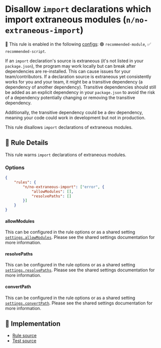 # Disallow `import` declarations which import extraneous modules (`n/no-extraneous-import`)

💼 This rule is enabled in the following [configs](https://github.com/eslint-community/eslint-plugin-n#-configs): 🟢 `recommended-module`, ✅ `recommended-script`.

<!-- end auto-generated rule header -->

If an `import` declaration's source is extraneous (it's not listed in your `package.json`), the program may work locally but can break after dependencies are re-installed. This can cause issues for your team/contributors. If a declaration source is extraneous yet consistently works for you and your team, it might be a transitive dependency (a dependency of another dependency). Transitive dependencies should still be added as an explicit dependency in your `package.json` to avoid the risk of a dependency potentially changing or removing the transitive dependency.

Additionally, the transitive dependency could be a dev dependency, meaning your code could work in development but not in production.

This rule disallows `import` declarations of extraneous modules.

## 📖 Rule Details

This rule warns `import` declarations of extraneous modules.

### Options

```json
{
    "rules": {
        "n/no-extraneous-import": ["error", {
            "allowModules": [],
            "resolvePaths": []
        }]
    }
}
```

#### allowModules

This can be configured in the rule options or as a shared setting [`settings.allowModules`](../shared-settings.md#allowmodules).
Please see the shared settings documentation for more information.

#### resolvePaths

This can be configured in the rule options or as a shared setting [`settings.resolvePaths`](../shared-settings.md#resolvepaths).
Please see the shared settings documentation for more information.

#### convertPath

This can be configured in the rule options or as a shared setting [`settings.convertPath`](../shared-settings.md#convertpath).
Please see the shared settings documentation for more information.

## 🔎 Implementation

- [Rule source](../../lib/rules/no-extraneous-import.js)
- [Test source](../../tests/lib/rules/no-extraneous-import.js)
